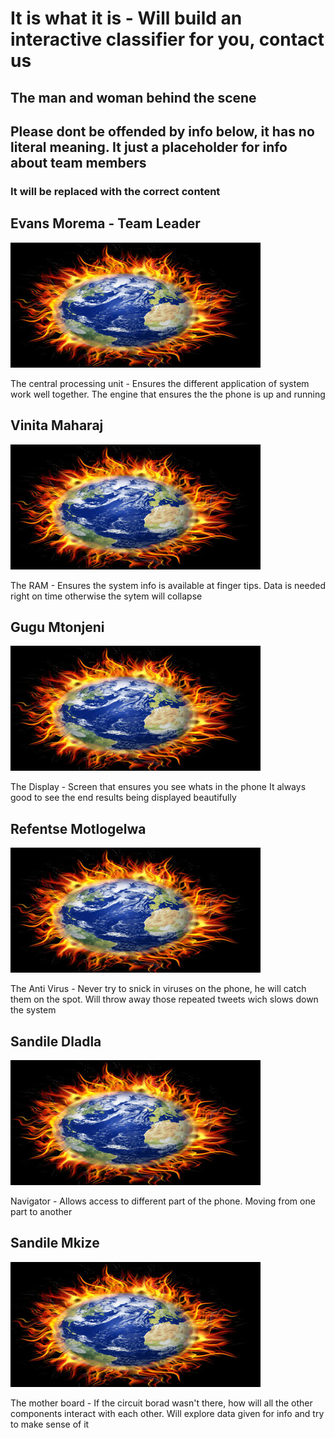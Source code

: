# It is what it is - Will build an interactive classifier for you, contact us
## The man and woman behind the scene

## Please dont be offended by info below, it has no literal meaning. It just a placeholder for info about team members
### It will be replaced with the correct content


## Evans Morema - Team Leader
![Evans Marema](resource2/images/logo.jpg)

The central processing unit - Ensures the different application of system work well together. 
The engine that ensures the the phone is up and running


## Vinita Maharaj
![Vinita Maharaj](resource2/images/logo.jpg)

The RAM - Ensures the system info is available at finger tips. 
Data is needed right on time otherwise the sytem will collapse


## Gugu Mtonjeni
![Gugu Mtonjeni](resource2/images/logo.jpg)

The Display - Screen that ensures you see whats in the phone
It always good to see the end results being displayed beautifully


## Refentse Motlogelwa
![Refentse Motlogelwa](resource2/images/logo.jpg)

The Anti Virus - Never try to snick in viruses on the phone, he will catch them on the spot.
Will throw away those repeated tweets wich slows down the system


## Sandile Dladla
![Sandile Dlada](resource2/images/logo.jpg)

Navigator - Allows access to different part of the phone.
Moving from one part to another


## Sandile Mkize
![Sandile Mkize](resource2/images/logo.jpg)

The mother board - If the circuit borad wasn't there, how will all the other components interact with each other.
Will explore data given for info and try to make sense of it